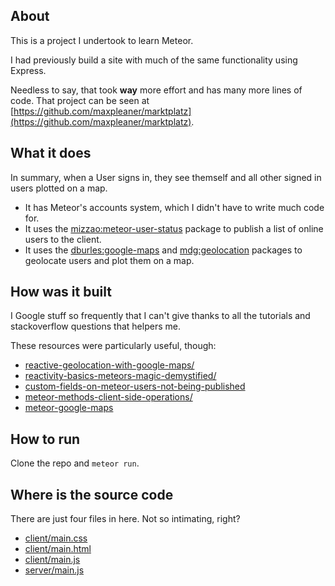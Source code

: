 ## About

This is a project I undertook to learn Meteor.

I had previously build a site with much of the same functionality using Express.

Needless to say, that took __way__ more effort and has many more lines of code. That project can be seen at [https://github.com/maxpleaner/marktplatz](https://github.com/maxpleaner/marktplatz).

## What it does

In summary, when a User signs in, they see themself and all other signed in users plotted on a map.

- It has Meteor's accounts system, which I didn't have to write much code for.
- It uses the [mizzao:meteor-user-status](https://github.com/mizzao/meteor-user-status) package to publish a list of online users to the client.
- It uses the [dburles:google-maps](https://atmospherejs.com/dburles/google-maps) and [mdg:geolocation](https://atmospherejs.com/mdg/geolocation) packages to geolocate users and plot them on a map.

## How was it built

I Google stuff so frequently that I can't give thanks to all the tutorials and stackoverflow questions that helpers me.

These resources were particularly useful, though:

- [reactive-geolocation-with-google-maps/](http://meteorcapture.com/reactive-geolocation-with-google-maps/)
- [reactivity-basics-meteors-magic-demystified/](https://www.discovermeteor.com/blog/reactivity-basics-meteors-magic-demystified/)
- [custom-fields-on-meteor-users-not-being-published](http://stackoverflow.com/questions/19391308/custom-fields-on-meteor-users-not-being-published)
- [meteor-methods-client-side-operations/](https://www.discovermeteor.com/blog/meteor-methods-client-side-operations/)
- [meteor-google-maps](https://github.com/dburles/meteor-google-maps)

## How to run

Clone the repo and `meteor run`.

## Where is the source code

There are just four files in here. Not so intimating, right?

- [client/main.css](./client/main.css)
- [client/main.html](./client/main.html)
- [client/main.js](./client/main.js)
- [server/main.js](./server/main.js)